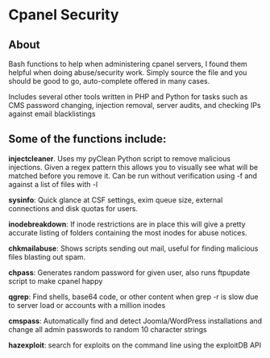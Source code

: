 Cpanel Security
===============

About
-----

Bash functions to help when administering cpanel servers, I found
them helpful when doing abuse/security work. Simply source the file
and you should be good to go, auto-complete offered in many cases.

Includes several other tools written in PHP and Python for tasks 
such as CMS password changing, injection removal, server audits,
and checking IPs against email blacklistings


Some of the functions include:
------------------------------

**injectcleaner**. Uses my pyClean Python script to remove malicious injections.
Given a regex pattern this allows you to visually see what will be matched before
you remove it. Can be run without verification using -f and against a list of files
with -l

**sysinfo**: Quick glance at CSF settings, exim queue size, external connections and disk
quotas for users.

**inodebreakdown**: If inode restrictions are in place this will give a pretty accurate listing
of folders containing the most inodes for abuse notices.

**chkmailabuse**: Shows scripts sending out mail, useful for finding malicious
files blasting out spam.

**chpass**: Generates random password for given user, also runs ftpupdate
script to make cpanel happy

**qgrep**: Find shells, base64 code, or other content when grep -r is slow due to
server load or accounts with a million inodes

**cmspass**: Automatically find and detect Joomla/WordPress installations and change
all admin passwords to random 10 character strings

**hazexploit**: search for exploits on the command line using the exploitDB API
